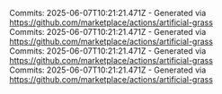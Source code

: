 Commits: 2025-06-07T10:21:21.471Z - Generated via https://github.com/marketplace/actions/artificial-grass
<br>
Commits: 2025-06-07T10:21:21.471Z - Generated via https://github.com/marketplace/actions/artificial-grass
<br>
Commits: 2025-06-07T10:21:21.471Z - Generated via https://github.com/marketplace/actions/artificial-grass
<br>
Commits: 2025-06-07T10:21:21.471Z - Generated via https://github.com/marketplace/actions/artificial-grass
<br>
